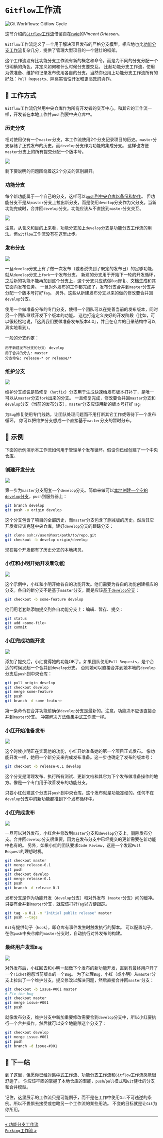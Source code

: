 `Gitflow`工作流
============================

![Git Workflows: Gitflow Cycle](images/git-workflows-gitflow.png)

这节介绍的[`Gitflow`工作流](http://nvie.com/posts/a-successful-git-branching-model/)借鉴自在[nvie](http://nvie.com/)的*Vincent Driessen*。

`Gitflow`工作流定义了一个用于解决项目发布的严格分支模型。相应地也比[功能分支工作流](workflow-feature-branch.md)复杂几分，提供了管理大型项目的一个健壮的框架。

这个工作流没有比功能分支工作流有新的概念和命令。而是为不同的分支分配一个很明确的角色，并定义如何和什么时候分支要交互。
比起功能分支工作流，使用为做准备、维护和记录发布使用各自的分支。当然你也用上功能分支工作流所有的好处：`Pull Requests`、隔离实验性开发和更高效的协作。

:beer: 工作方式
---------------------

`Gitflow`工作流仍然用中央仓库作为所有开发者的交互中心。和其它的工作流一样，开发者在本地工作并`push`到要中央仓库中。

### 历史分支

相对使用仅有一个`master`分支，本工作流使用2个分支记录项目的历史。`master`分支存储了正式发布的历史，而`develop`分支作为功能的集成分支。
这样也方便`master`分支上的所有提交分配一个版本号。

![](images/git-workflow-release-cycle-1historical.png)

剩下要说明的问题围绕着这2个分支的区别展开。

### 功能分支

每个新功能属于一个自己的分支，这样可以[`push`到中央仓库以备份和协作](https://www.atlassian.com/git/tutorial/remote-repositories#!push)。
但功能分支不是从`master`分支上拉出新分支，而是使用`develop`分支作为父分支。当新功能完成时，合并回`develop`分支。功能应该从不直接到`master`分支交互。

![](images/git-workflow-release-cycle-2feature.png)

注意，从含义和目的上来看，功能分支加上`develop`分支是功能分支工作流的用法。但`Gitflow`工作流没有在这里止步。

### 发布分支

![](images/git-workflow-release-cycle-3release.png)

一旦`develop`分支上有了做一次发布（或者说快到了既定的发布日）的足够功能，就从`develop`分支上`fork`一个发布分支。
新建的分支用于开始下一轮的开发循环，之后新的功能不能再加到这个分支上，这个分支只应该做`Bug`修复、文档生成和其它面向发布任务。
一旦对外发布的工作都完成了，发布分支合并到`master`分支并分配一个版本号打好`Tag`。
另外，这些从新建发布分支以来的做的修改要合并回`develop`分支。

使用一个做准备分布的专门分支，使得一个团队可以在完善当前的发布版本，同时另一个团队继续开发下个版本的功能。
这也打造定义良好的开发阶段（比如，可以很轻松地说，『这周我们要做准备发布版本4.0』，并且在仓库的目录结构中可以真实地看到）。

一般的分支约定：

```
用于新建发布分支的分支: develop
用于合并的分支: master
分支命名: release-* or release/*
```

### 维护分支

![](images/git-workflow-release-cycle-4maintenance.png)

维护分支或说是热修复（`hotfix`）分支用于生成快速给发布版本打补丁，是唯一可以从`master`分支`fork`出来的分支。
一旦修复完成，修改要合并回`master`分支和`develop`分支（当前的发布分支），`master`分支应该用新的版本号打好`Tag`。

为`Bug`修复使用专门线路，让团队处理问题而不用打断其它工作或等待下一个发布循环。
你可以把维护分支想成一个直接基于`master`分支的暂时分布。

:beer: 示例
---------------------

下面的示例演示本工作流如何用于管理单个发布循环。假设你已经创建了一个中央仓库。

### 创建开发分支

![](images/git-workflow-release-cycle-5createdev.png)

第一步为`master`分支配套一个`develop`分支。简单来做可以[本地创建一个空的`develop`分支](https://www.atlassian.com/git/tutorial/git-branches#!branch)，`push`到服务器上：

```bash
git branch develop
git push -u origin develop
```

这个分支包含了项目的全部历史，而`master`分支包含了删减版的历史。然后其它开发者应该克隆中央仓库，建好`develop`分支的跟踪分支：

```bash
git clone ssh://user@host/path/to/repo.git
git checkout -b develop origin/develop
```

现在每个开发都有了历史分支的本地拷贝。

### 小红和小明开始开发新功能

![](images/git-workflow-release-cycle-6maryjohnbeginnew.png)

这个示例中，小红和小明开始各自的功能开发。他们需要为各自的功能创建相应的分支。各自的新分支不是基于`master`分支，而是应该[基于`develop`分支](https://www.atlassian.com/git/tutorial/git-branches#!checkout)：

```bash
git checkout -b some-feature develop
```

他们用老套路添加提交到各自功能分支上：编辑、暂存、提交：
```bash
git status
git add <some-file>
git commit
```

### 小红完成功能开发

![](images/git-workflow-release-cycle-7maryfinishes.png)

添加了提交后，小红觉得她的功能OK了。如果团队使用`Pull Requests`，是个合适的时候发起一个合并到`develop`分支。
否则她可以直接合并到她本地的`develop`分支后`push`到中央仓库：

```bash
git pull origin develop
git checkout develop
git merge some-feature
git push
git branch -d some-feature
```

第一条命令在合并功能前确保`develop`分支是最新的。注意，功能决不应该直接合并到`master`分支。
冲突解决方法像[集中式工作流](workflow-centralized.md)一样。

### 小红开始准备发布

![](images/git-workflow-release-cycle-8maryprepsrelease.png)

这个时候小明正在实现他的功能，小红开始准备她的第一个项目正式发布。
像功能开发一样，她用一个新分支来完成发布准备。这一步也确定了发布的版本号：

```bash
git checkout -b release-0.1 develop
```

这个分支是清理发布、执行所有测试、更新文档和其它为下个发布做准备操作的地方。像是一个专门用于改善发布的功能分支。

只要小红创建这个分支并`push`到中央仓库，这个发布就是功能冻结的。任何不在`develop`分支中的新功能都推到下个发布循环中。

### 小红完成发布

![](images/git-workflow-release-cycle-9maryfinishes.png)

一旦可以对外发布，小红合并修改到`master`分支和`develop`分支上，删除发布分支。合并回`develop`分支很重要，因为在发布分支中已经提交的更新需要在新功能中也有的。
另外，如果小红的团队要求`Code Review`，这是一个发起`Pull Request`的理想时机。

```bash
git checkout master
git merge release-0.1
git push
git checkout develop
git merge release-0.1
git push
git branch -d release-0.1
```

发布分支是作为功能开发（`develop`分支）和对外发布（`master`分支）间的缓冲。只要有合并到`master`分支，就应该打好`Tag`以方便跟踪。

```bash
git tag -a 0.1 -m "Initial public release" master
git push --tags
```

`Git`有提供勾子（`hook`），即仓库有事件发生时触发执行的脚本。
可以配置勾子，在你`push`中央仓库的`master`分支时，自动执行对外发布的构建。

### 最终用户发现`Bug`

![](images/git-workflow-gitflow-enduserbug.png)

对外发布后，小红回去和小明一起做下个发布的新功能开发，直到有最终用户开了一个`Ticket`抱怨当前版本的一个`Bug`。
为了处理`Bug`，小红（或小明）从`master`分支上拉出了一个维护分支，提交修改以解决问题，然后直接合并回`master`分支：

```bash
git checkout -b issue-#001 master
# Fix the bug
git checkout master
git merge issue-#001
git push
```

就像发布分支，维护分支中新加重要修改需要合到`develop`分支中，所以小红要执行一个合并操作。然后就可以安全地删除这个分支了：

```bash
git checkout develop
git merge issue-#001
git push
git branch -d issue-#001
```

:beer: 下一站
-----------------

到了这里，但愿你已经对[集中式工作流](workflow-centralized.md)、[功能分支工作流](workflow-feature-branch.md)和`Gitflow`工作流感觉很舒适了。
你应该牢固的掌握了本地仓库的潜能，`push`/`pull`模式和`Git`健壮的分支和合并模型。

记住，这里展示的工作流只是可能例子，而不是在工作中使用`Git`不可违逆的条例。所以不畏惧去接受或忽略另一个工作流的某些用法。
不变的目标就是让`Git`为你所用。

-----------------

[« 功能分支工作流](workflow-feature-branch.md)　　　　　　　　　　　　　　　　　　　　　　　　　　　　　　　　[`Forking`工作流 »](workflow-forking.md)
